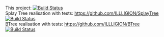 This project:
[![Build Status](https://travis-ci.org/ILLLIGION/SplayTree-vs-BTree.svg?branch=master)](https://travis-ci.org/ILLLIGION/SplayTree-vs-BTree)  
Splay Tree realisation with tests: https://github.com/ILLLIGION/SplayTree
[![Build Status](https://travis-ci.org/ILLLIGION/SplayTree.svg?branch=master)](https://travis-ci.org/ILLLIGION/SplayTree)  
BTree realisation with tests: https://github.com/ILLLIGION/BTree
[![Build Status](https://travis-ci.org/ILLLIGION/BTree.svg?branch=master)](https://travis-ci.org/ILLLIGION/BTree)  

